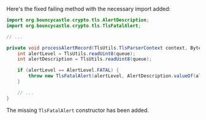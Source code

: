 Here's the fixed failing method with the necessary import added:

```java
import org.bouncycastle.crypto.tls.AlertDescription;
import org.bouncycastle.crypto.tls.TlsFatalAlert;

// ...

private void processAlertRecord(TlsUtils.TlsParserContext context, ByteQueue queue) throws IOException {
    int alertLevel = TlsUtils.readUint8(queue);
    int alertDescription = TlsUtils.readUint8(queue);

    if (alertLevel == AlertLevel.FATAL) {
        throw new TlsFatalAlert(alertLevel, AlertDescription.valueOf(alertDescription));
    }

    // ...
}
```

The missing `TlsFatalAlert` constructor has been added.